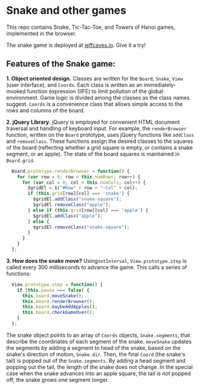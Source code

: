 # Snake and other games

This repo contains Snake, Tic-Tac-Toe, and Towers of Hanoi games, implemented in the browser.  

The snake game is deployed at [jeffcaves.io](http//:www.jeffcaves.io/snake.html "Play the snake game"). Give it a try!

## Features of the Snake game:

**1. Object oriented design.**
Classes are written for the `Board`, `Snake`, `View` (user interface), and `Coords`. Each class is written as an immediately-invoked function expression (IIFE) to limit pollution of the global environment.  Game logic is divided among the classes as the class names suggest.  `Coords` is a convenience class that allows simple access to the rows and columns of the board.  

**2. jQuery Library.**
jQuery is employed for convenient HTML document traversal and handling of keyboard input.  For example, the `renderBrowser` function, written on the `Board` prototype, uses jQuery functions like `addClass` and `removeClass`. These functions assign the desired classes to the squares of the board (reflecting whether a grid square is empty, or contains a snake segment, or an apple). The state of the board squares is maintained in `Board.grid`.  

```javascript
  Board.prototype.renderBrowser = function() {
    for (var row = 0; row < this.numRows; row++) {
      for (var col = 0; col < this.numCols; col++) {
        $gridEl = $("#Row" + row + "-Col" + col);
        if (this.grid[row][col] === 'snake') {
          $gridEl.addClass("snake-square");
          $gridEl.removeClass("apple");
        } else if (this.grid[row][col] === 'apple') {
          $gridEl.addClass("apple");
        } else {
          $gridEl.removeClass("snake-square");
        }
      }
    }
  };
```

**3. How does the snake move?**
Using`setInterval`, `View.prototype.step` is called every 300 milliseconds to advance the game.  This calls a series of functions:

```javascript
  View.prototype.step = function() {
    if (this.pause === false) {
      this.board.moveSnake();
      this.board.renderBrowser();
      this.board.maybeAddApples();
      this.board.checkGameOver();
    }
  };
```

The snake object points to an array of `Coords` objects, `Snake.segments`, that describe the coordinates of each segment of the snake.  `moveSnake` updates the segments by adding a segment to head of the snake, based on the snake's direction of motion, `Snake.dir`.  Then, the final `Coord` (the snake's tail) is popped out of the `Snake.segments`. By adding a head segment and popping out the tail, the length of the snake does not change.  In the special case when the snake advances into an apple square, the tail is _not_ popped off; the snake grows one segment longer.    





